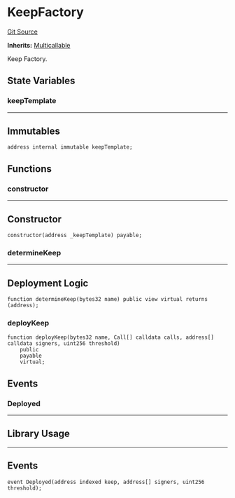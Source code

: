 # KeepFactory
[Git Source](https://github.com/kalidao/keep/blob/e52b433e668648f92907034179bd28358496fd0a/src/KeepFactory.sol)

**Inherits:**
[Multicallable](/src/utils/Multicallable.sol/abstract.Multicallable.md)

Keep Factory.


## State Variables
### keepTemplate
-----------------------------------------------------------------------
Immutables
-----------------------------------------------------------------------


```solidity
address internal immutable keepTemplate;
```


## Functions
### constructor

-----------------------------------------------------------------------
Constructor
-----------------------------------------------------------------------


```solidity
constructor(address _keepTemplate) payable;
```

### determineKeep

-----------------------------------------------------------------------
Deployment Logic
-----------------------------------------------------------------------


```solidity
function determineKeep(bytes32 name) public view virtual returns (address);
```

### deployKeep


```solidity
function deployKeep(bytes32 name, Call[] calldata calls, address[] calldata signers, uint256 threshold)
    public
    payable
    virtual;
```

## Events
### Deployed
-----------------------------------------------------------------------
Library Usage
-----------------------------------------------------------------------
-----------------------------------------------------------------------
Events
-----------------------------------------------------------------------


```solidity
event Deployed(address indexed keep, address[] signers, uint256 threshold);
```

